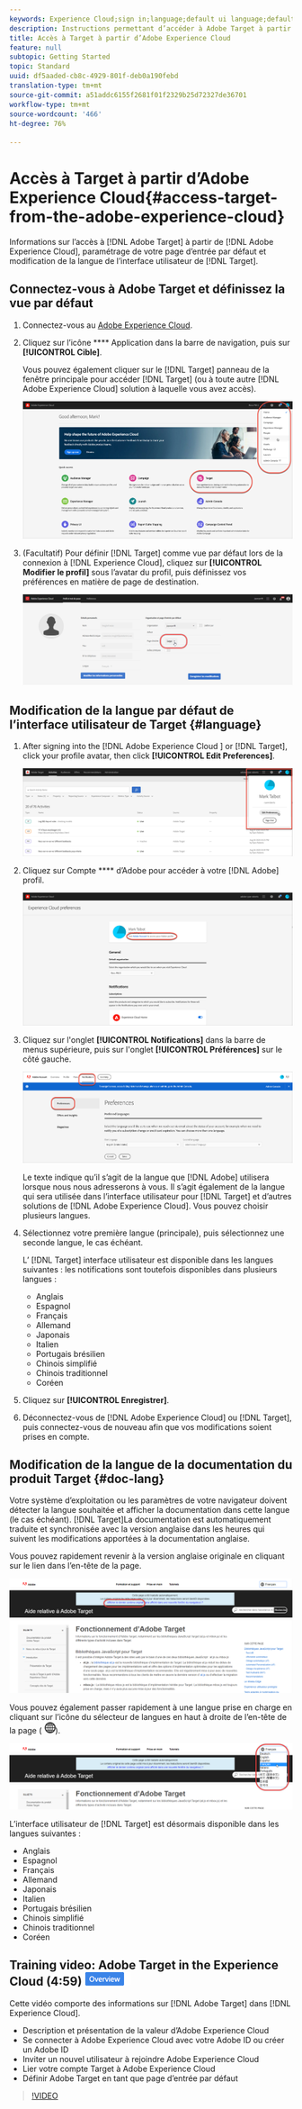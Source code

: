 ```yaml
---
keywords: Experience Cloud;sign in;language;default ui language;default language
description: Instructions permettant d’accéder à Adobe Target à partir d’Adobe Experience Cloud.
title: Accès à Target à partir d’Adobe Experience Cloud
feature: null
subtopic: Getting Started
topic: Standard
uuid: df5aaded-cb8c-4929-801f-deb0a190febd
translation-type: tm+mt
source-git-commit: a51addc6155f2681f01f2329b25d72327de36701
workflow-type: tm+mt
source-wordcount: '466'
ht-degree: 76%

---
```



# Accès à Target à partir d’Adobe Experience Cloud{#access-target-from-the-adobe-experience-cloud}

Informations sur l’accès à [!DNL Adobe Target] à partir de [!DNL Adobe Experience Cloud], paramétrage de votre page d’entrée par défaut et modification de la langue de l’interface utilisateur de [!DNL Target].

## Connectez-vous à Adobe Target et définissez la vue par défaut

1. Connectez-vous au [Adobe Experience Cloud](https://experience.adobe.com/).

1. Cliquez sur l’icône **** Application dans la barre de navigation, puis sur **[!UICONTROL Cible]**.

   Vous pouvez également cliquer sur le [!DNL Target] panneau de la fenêtre principale pour accéder [!DNL Target] (ou à toute autre [!DNL Adobe Experience Cloud] solution à laquelle vous avez accès).

   ![Icône de l’application](/help/c-intro/assets/appmenu-new.png)

1. (Facultatif) Pour définir [!DNL Target] comme vue par défaut lors de la connexion à [!DNL Experience Cloud], cliquez sur **[!UICONTROL Modifier le profil]** sous l’avatar du profil, puis définissez vos préférences en matière de page de destination.

   ![Landing page](/help/c-intro/assets/pagepref-new.png)

## Modification de la langue par défaut de l’interface utilisateur de Target {#language}

1. After signing into the [!DNL Adobe Experience Cloud ] or [!DNL Target], click your profile avatar, then click **[!UICONTROL Edit Preferences]**.

   ![Editer le profil](/help/c-intro/assets/change-language.png)

1. Cliquez sur Compte **** d’Adobe pour accéder à votre [!DNL Adobe] profil.

   ![Compte Adobe](/help/c-intro/assets/adobe-account.png)

1. Cliquez sur l&#39;onglet **[!UICONTROL Notifications]** dans la barre de menus supérieure, puis sur l&#39;onglet **[!UICONTROL Préférences]** sur le côté gauche.

   ![Langues préférées](/help/c-intro/assets/prefered-language.png)

   Le texte indique qu’il s’agit de la langue que [!DNL Adobe] utilisera lorsque nous nous adresserons à vous. Il s’agit également de la langue qui sera utilisée dans l’interface utilisateur pour [!DNL Target] et d’autres solutions de [!DNL Adobe Experience Cloud]. Vous pouvez choisir plusieurs langues.

1. Sélectionnez votre première langue (principale), puis sélectionnez une seconde langue, le cas échéant.

   L’ [!DNL Target] interface utilisateur est disponible dans les langues suivantes : les notifications sont toutefois disponibles dans plusieurs langues :

   * Anglais
   * Espagnol
   * Français
   * Allemand
   * Japonais
   * Italien
   * Portugais brésilien
   * Chinois simplifié
   * Chinois traditionnel
   * Coréen

1. Cliquez sur **[!UICONTROL Enregistrer]**.

1. Déconnectez-vous de [!DNL Adobe Experience Cloud] ou [!DNL Target], puis connectez-vous de nouveau afin que vos modifications soient prises en compte.

## Modification de la langue de la documentation du produit Target {#doc-lang}

Votre système d’exploitation ou les paramètres de votre navigateur doivent détecter la langue souhaitée et afficher la documentation dans cette langue (le cas échéant). [!DNL Target]La documentation est automatiquement traduite et synchronisée avec la version anglaise dans les heures qui suivent les modifications apportées à la documentation anglaise.

Vous pouvez rapidement revenir à la version anglaise originale en cliquant sur le lien dans l’en-tête de la page.

![Revenir à la langue d’origine](/help/c-intro/assets/mt-original.png)

Vous pouvez également passer rapidement à une langue prise en charge en cliquant sur l’icône du sélecteur de langues en haut à droite de l’en-tête de la page ( ![sélecteur de langues](/help/c-intro/assets/icon-language-switcher.png)).

![sélecteur de langues](/help/c-intro/assets/language-switcher.png)

L’interface utilisateur de [!DNL Target] est désormais disponible dans les langues suivantes :

* Anglais
* Espagnol
* Français
* Allemand
* Japonais
* Italien
* Portugais brésilien
* Chinois simplifié
* Chinois traditionnel
* Coréen

## Training video: Adobe Target in the Experience Cloud (4:59) ![Overview badge](/help/assets/overview.png)

Cette vidéo comporte des informations sur [!DNL Adobe Target] dans [!DNL Experience Cloud].

* Description et présentation de la valeur d’Adobe Experience Cloud
* Se connecter à Adobe Experience Cloud avec votre Adobe ID ou créer un Adobe ID
* Inviter un nouvel utilisateur à rejoindre Adobe Experience Cloud
* Lier votre compte Target à Adobe Experience Cloud
* Définir Adobe Target en tant que page d’entrée par défaut

>[!VIDEO](https://www.youtube.com/v=7lwYrYC7vdM)